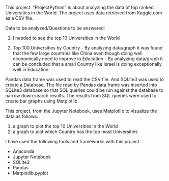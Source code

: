 This project: "ProjectPython" is about analyzing the data of top ranked Universities in the World.
The project uses data retrieved from Kaggle.com as a CSV file.

Data to be analyzed/Questions to be answered:

  1. I needed to see the top 10 Universities in the World  

  2. Top 100 Universities by Country
    - By analyzing data/graph it was found that the few large countries like China even though doing well economically need to improve in Education
    - By analyzing data/graph it can be concluded that a small Country like Israel is doing exceptionally well in Education

Pandas data frame was used to read the CSV file. And SQLite3 was used to create a Database. The file read by Pandas data frame was inserted into SQLite3 database so that SQL queries could be run against the database to narrow down search results. The results from SQL queries were used to create bar graphs using Matplotlib.

This project, from the Jupyter Notebook, uses Matplotlib to visualize the data as follows:

  1. a graph to plot the top 10 Universities in the World
  2. a graph to plot which Country has the top most Universities

I have used the following tools and frameworks with this project
  - Anaconda
  - Jupyter Notebook
  - SQLite3
  - Pandas
  - Matplotlib.pyplot
